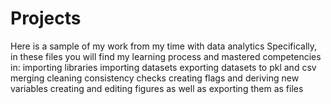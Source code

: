 # Projects
Here is a sample of my work from my time with data analytics
Specifically, in these files you will find my learning process and mastered competencies in:
 importing libraries
 importing datasets
 exporting datasets to pkl and csv
 merging
 cleaning
 consistency checks
 creating flags and deriving new variables
 creating and editing figures as well as exporting them as files
